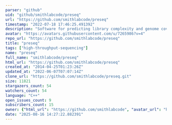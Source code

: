 ```yaml
---
parser: "github"
uid: "github/smithlabcode/preseq"
url: "https://github.com/smithlabcode/preseq"
timestamp: "2022-07-18 17:46:25.491392"
description: "Software for predicting library complexity and genome coverage in high-throughput sequencing."
avatar: "https://avatars.githubusercontent.com/u/7265986?v=4"
repo_url: "https://github.com/smithlabcode/preseq"
title: "preseq"
tags: ["high-throughput-sequencing"]
name: "preseq"
full_name: "smithlabcode/preseq"
html_url: "https://github.com/smithlabcode/preseq"
created_at: "2014-04-25T01:23:26Z"
updated_at: "2022-06-07T07:07:14Z"
clone_url: "https://github.com/smithlabcode/preseq.git"
size: 11821
stargazers_count: 54
watchers_count: 54
language: "C++"
open_issues_count: 9
subscribers_count: 15
owner: {"html_url": "https://github.com/smithlabcode", "avatar_url": "https://avatars.githubusercontent.com/u/7265986?v=4", "login": "smithlabcode", "type": "Organization"}
date: "2025-08-16 14:27:22.882391"
---
```

